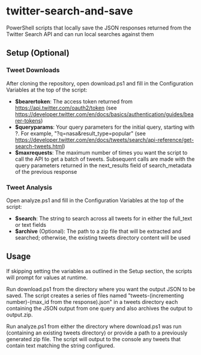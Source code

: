 # twitter-search-and-save
PowerShell scripts that locally save the JSON responses returned from the Twitter Search API and can run local searches against them

## Setup (Optional)
### Tweet Downloads
After cloning the repository, open download.ps1 and fill in the Configuration Variables at the top of the script:
- **$bearertoken**: The access token returned from https://api.twitter.com/oauth2/token (see https://developer.twitter.com/en/docs/basics/authentication/guides/bearer-tokens)
- **$queryparams**: Your query parameters for the initial query, starting with ?. For example, "?q=nasa&result_type=popular" (see https://developer.twitter.com/en/docs/tweets/search/api-reference/get-search-tweets.html)
- **$maxrequests**: The maximum number of times you want the script to call the API to get a batch of tweets. Subsequent calls are made with the query parameters returned in the next_results field of search_metadata of the previous response

### Tweet Analysis
Open analyze.ps1 and fill in the Configuration Variables at the top of the script:
- **$search**: The string to search across all tweets for in either the full_text or text fields
- **$archive** (Optional): The path to a zip file that will be extracted and searched; otherwise, the existing tweets directory content will be used

## Usage
If skipping setting the variables as outlined in the Setup section, the scripts will prompt for values at runtime.

Run download.ps1 from the directory where you want the output JSON to be saved. The script creates a series of files named "tweets-(incrementing number)-(max_id from the response).json" in a tweets directory each containing the JSON output from one query and also archives the output to output.zip.

Run analyze.ps1 from either the directory where download.ps1 was run (containing an existing tweets directory) or provide a path to a previously generated zip file. The script will output to the console any tweets that contain text matching the string configured.
